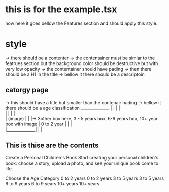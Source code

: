 # this is for the example.tsx

now here it goes bellow the Features section and should apply this style.

# style
 
-> there should be a contenter
-> the contentainer must be simlar to the featrues section but the background color should be destructive but with very low opacity
-> the contentainer should have pading
-> then there should be a H1 in the title
-> bellow it there should be a descriptoin 

## catorgy page
-> this should have a title but smaller than the contenair hading 
-> bellow it there should be a age classification
    ______________
   |              |       |              |  
   |              |       |              |  
   |   (image)    |       |              |-> 3other box here, 3 - 5 years box, 6-9 years box, 10+ year box with image
   |  0 to 2 year |       |              |  
   |______________|       |              |  

## This is thise are the contents 

Create a Personal Children's Book
Start creating your personal children's book: choose a story, upload a photo, and see your unique book come to life.

Choose the Age Category
0 to 2 years
0 to 2 years
3 to 5 years
3 to 5 years
6 to 9 years
6 to 9 years
10+ years
10+ years